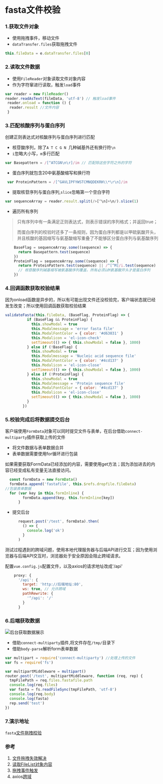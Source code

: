 # fasta文件校验



### 1.获取文件对象

+ 使用拖拽事件，移动文件
+ `dataTransfer.files`获取拖拽文件

```javascript
this.fileData = e.dataTransfer.files[0]
```

### 2.读取文件数据

+ 使用`FileReader`对象读取文件对象内容
+ 作为字符窜进行读取，触发`load`事件

```javascript
var reader = new FileReader()
reader.readAsText(fileData, 'utf-8') // 触发load事件
 reader.onload = function () {
  reader.result //文件内容
 }
```

### 3.匹配核酸序列与蛋白序列

创建正则表达式对核酸序列与蛋白序列进行匹配

+ 核苷酸序列，除了`A T C G N `几种碱基外还有换行符`\n`
+ `i`忽略大小写，`m`多行匹配

```javascript
var Basepattern = /[^ATCGN\n\r]/im // 匹配除这些字符之外的字符
```

+ 蛋白序列就包含20中氨基酸缩写和换行符

```javascript
 var ProteinPattern = /[^GAVLIPFYWSTCMNQDEKRH\\*\r\n]/im
```

+ 提取核苷序列与蛋白序列,`slice`忽略第一个空白字符

```javascript
var sequenceArray = reader.result.split(/>[^\n]+\n/).slice(1)
```

+ 遍历所有序列

> 只有序列中有一条满足正则表达式，则表示错误的序列格式；并返回true；
>
> 而蛋白序列的校验时还多了一条规则，因为蛋白序列都是以甲硫氨酸开头，并且核酸的基因缩写与氨基酸缩写重叠了不能够区分蛋白序列与氨基酸序列

```javascript
    BaseFlag = sequenceArray.some((sequence) => {
      return Basepattern.test(sequence)
    })
    ProteinFlag = sequenceArray.some((sequence) => {
      return ProteinPattern.test(sequence) || /^[^M]/i.test(sequence)
      // 核苷酸序列碱基缩写被氨基酸序列覆盖，所有必须以M氨基酸开头才是蛋白序列
    })
```

### 4.回调函数获取校验结果

因为onload函数是异步的，所以有可能出现文件还没校验完，客户端状态就已经发生改变；所以使用回调函数获取校验结果

```javascript
validateFasta(this.fileData, (BaseFlag, ProteinFlag) => {
          if (BaseFlag && ProteinFlag) {
            this.showModal = true
            this.Modalmessage = 'error fasta file'
            this.ModalFontColor = { color: '#d63031' }
            this.Modalicon = 'el-icon-check'
            setTimeout(() => { this.showModal = false }, 1000)
          } else if (!BaseFlag) {
            this.showModal = true
            this.Modalmessage = 'Nucleic acid sequence file'
            this.ModalFontColor = { color: '#4cd137' }
            this.Modalicon = 'el-icon-close'
            setTimeout(() => { this.showModal = false }, 1000)
          } else if (!ProteinFlag) {
            this.showModal = true
            this.Modalmessage = 'Protein sequence file'
            this.ModalFontColor = { color: '#4cd137' }
            this.Modalicon = 'el-icon-close'
            setTimeout(() => { this.showModal = false }, 1000)
          }
        })
```

### 5.校验完成后将数据提交后台

客户端使用`FormData`对象可以同时提交文件与表单，在后台借助`connect-multiparty`插件获取上传的文件

+ 将文件数据与表单数据合并
+ 表单数据需要使用for循环进行包装

如果需要获取FormData已经添加的内容，需要使用get方法；因为添加进去的内容已经变成私有变量无法直接访问。

```javascript
  const formData = new FormData()
  formData.append('fastafile', this.$refs.dropfile.fileData)
//包装表单数据
  for (var key in this.formInline) {
        formData.append(key, this.formInline[key])
      }
```

+ 提交后台

```javascript
      request.post('/test', formData).then(
        () => {
          console.log('ok')
        }
      )
```

测试过程遇到的跨域问题，使用本地代理服务器与后端API进行交互；因为使用浏览器与后端API交互时，浏览器处于安全原因会阻止跨域请求。

配置`vue.config.js`配置文件，以及axios的请求地址改成'/api'

```javascript
    proxy: {
      '/api': {
        target: 'http://后端地址:80',
        ws: true, // 允许跨域
        pathRewrite: {
          '^/api': '/'
        }
      }
```

### 6.后端获取数据

![后台获取数据展示](https://43423.oss-cn-beijing.aliyuncs.com/img/20200406191939.png)

+ 借助`connect-multiparty`插件,将文件存在`/tmp/`目录下
+ 借助`body-parse`解析form表单数据

```javascript
var multipart = require('connect-multiparty') //处理上传的文件
var fs = require('fs')

var multipartMiddleware = multipart()
router.post('/test', multipartMiddleware, function (req, rep) {
  tmpFilePath = req.files.fastafile.path
  console.log(req.files)
  var fasta = fs.readFileSync(tmpFilePath, 'utf-8')
  console.log(req.body)
  console.log(fasta)
  rep.send('test')
})
```



### 7.演示地址

`fasta`[文件拖拽校验](https://biocottonhub.github.io/VueCLII/#/blast/query)

### 参考

1. [文件拖拽失效解决](https://blog.csdn.net/qq_39816673/article/details/89036065) 
2. [读取FileList对象内容](https://blog.csdn.net/zhq2005095/article/details/89069851)
3. [拖拽事件触发](https://www.jianshu.com/p/83311935d0c0)
4. axios[跨域](https://blog.csdn.net/qq_36485978/article/details/100017849?depth_1-utm_source=distribute.pc_relevant.none-task-blog-BlogCommendFromBaidu-1&utm_source=distribute.pc_relevant.none-task-blog-BlogCommendFromBaidu-1 )



